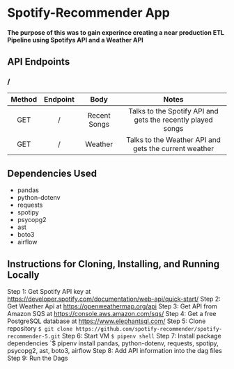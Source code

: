 
# Spotify-Recommender App

#### The purpose of this was to gain experince creating a near production ETL Pipeline using Spotifys API and a Weather API


## API Endpoints
### /
| Method        | Endpoint        | Body         | Notes                                                      |
| :-----------: | :-------------: | :-----:      | :---:                                                      |
| GET           |  /              | Recent Songs | Talks to the Spotify API and gets the recently played songs|
| GET           |  /              | Weather      | Talks to the Weather API and gets the current weather      |


## Dependencies Used
- pandas
- python-dotenv
- requests
- spotipy
- psycopg2
- ast
- boto3
- airflow

## Instructions for Cloning, Installing, and Running Locally
Step 1: Get Spotify API key at https://developer.spotify.com/documentation/web-api/quick-start/
Step 2: Get Weather Api at https://openweathermap.org/api
Step 3: Get API from Amazon SQS at https://console.aws.amazon.com/sqs/
Step 4: Get a free PostgreSQL database at https://www.elephantsql.com/
Step 5: Clone repository
    `$ git clone https://github.com/spotify-recommender/spotify-recommender-5.git`
Step 6: Start VM
    `$ pipenv shell`
Step 7: Install package dependencies
    `$ pipenv install pandas, python-dotenv, requests, spotipy, psycopg2, ast, boto3, airflow
Step 8: Add API information into the dag files
Step 9: Run the Dags
